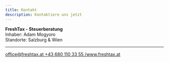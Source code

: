```yaml
---
title: Kontakt
description: Kontaktiere uns jetzt
---
```

**FreshTax - Steuerberatung**  
Inhaber: Adam Mogyoro  
Standorte: Salzburg & Wien

- - -

<a href="mailto:office@freshtax.at">
  <span class="icon"><i class="fas fa-envelope"></i></span> office@freshtax.at
</a>

<a href="tel:+436801103355">
  <span class="icon"><i class="fas fa-phone"></i></span> +43 680 110 33 55
</a>

<a href="https://www.facebook.com/www.freshtax.at" target="_blank">
  <span class="icon"><i class="fab fa-facebook-square"></i></span> /www.freshtax.at
</a>
